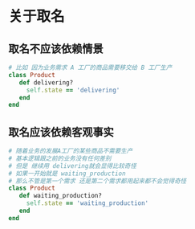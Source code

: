 # 关于取名

## 取名不应该依赖情景

```ruby
# 比如 因为业务需求 A 工厂的商品需要移交给 B 工厂生产
class Product
   def delivering?
     self.state == 'delivering'
   end
end
```

## 取名应该依赖客观事实

```ruby
# 随着业务的发展A工厂的某些商品不需要生产
# 基本逻辑跟之前的业务没有任何差别
# 但是 继续用 delivering就会显得比较奇怪
# 如果一开始就是 waiting_production
# 那么不管是第一个需求 还是第二个需求都用起来都不会觉得奇怪
class Product
   def waiting_production?
     self.state == 'waiting_production'
   end
end
```
